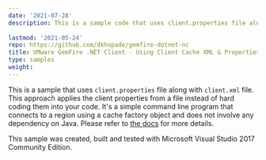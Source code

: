 ```yaml
---
date: '2021-07-28'
description: This is a sample code that uses client.properties file along with client.xml file.
  
lastmod: '2021-05-24'
repo: https://github.com/dkhopade/gemfire-dotnet-nc
title: VMware GemFire .NET Client - Using Client Cache XML & Properties File
type: samples
weight: 
---
```


This is a sample that uses `client.properties` file along with `client.xml` file. This approach applies the client properties from a file instead of hard coding them into your code. It's a simple command line program that connects to a region using a cache factory object and does not involve any dependency on Java. Please refer to [the docs](https://gemfire-native-dotnet.docs.pivotal.io/101/geode-native-client-dotnet/connection-pools/configuring-pools-attributes-example.html) for more details.  

This sample was created, built and tested with Microsoft Visual Studio 2017 Community Edition.